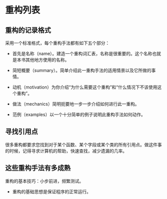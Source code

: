 # 重构列表

## 重构的记录格式

采用一个标准格式，每个重构手法都有如下五个部分：

* 首先是名称（name）。建造一个重构词汇表，名称是很重要的。这个名称也就是本书其他地方使用的名称。

* 简短概要（summary）。简单介绍此一重构手法的适用情景以及它所做的事情。

* 动机（motivation）为你介绍“为什么需要这个重构”和“什么情况下不该使用这个重构”。

* 做法（mechanics）简明扼要地一步一步介绍如何进行此一重构。

* 范例（examples）以一个十分简单的例子说明此重构手法如何动作。

## 寻找引用点

很多重构都要求您找到对于某个函数、某个字段或某个类的所有引用点。做这件事的时候，记得寻求计算机的帮助，快速查找，减少遗漏的几率。

## 这些重构手法有多成熟

重构的基本技巧：小步前进，频繁测试。

* 重构的基础思想是保证程序的正常运行。